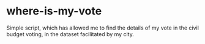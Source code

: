 # where-is-my-vote
Simple script, which has allowed me to find the details of my vote in the civil budget voting, in the dataset facilitated by my city.
